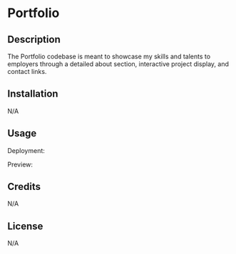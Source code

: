 # Portfolio

## Description
The Portfolio codebase is meant to showcase my skills and talents to employers through a detailed about section, interactive project display, and contact links.

## Installation
N/A

## Usage
Deployment:

Preview:

## Credits
N/A

## License
N/A